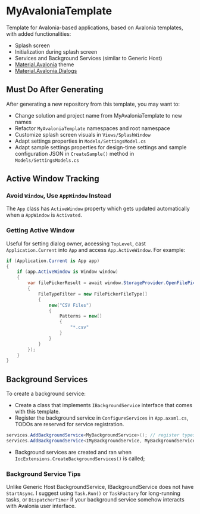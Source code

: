 ﻿# MyAvaloniaTemplate

Template for Avalonia-based applications, based on Avalonia templates, with added functionalities:

- Splash screen
- Initialization during splash screen
- Services and Background Services (similar to Generic Host)
- [Material.Avalonia](https://github.com/AvaloniaCommunity/Material.Avalonia) theme
- [Material.Avalonia.Dialogs](https://www.nuget.org/packages/Material.Avalonia.Dialogs)

## Must Do After Generating

After generating a new repository from this template, you may want to:

- Change solution and project name from MyAvaloniaTemplate to new names
- Refactor `MyAvaloniaTemplate` namespaces and root namespace
- Customize splash screen visuals in `Views/SplashWindow`
- Adapt settings properties in `Models/SettingsModel.cs`
- Adapt sample settings properties for design-time settings and sample configuration JSON in `CreateSample()` method
  in `Models/SettingsModels.cs`

## Active Window Tracking

### Avoid `Window`, Use `AppWindow` Instead

The `App` class has `ActiveWindow` property which gets updated automatically when a `AppWindow` is `Activated`.

### Getting Active Window

Useful for setting dialog owner, accessing `TopLevel`, cast `Application.Current` into `App` and
access `App.ActiveWindow`. For example:

```csharp
if (Application.Current is App app)
{
    if (app.ActiveWindow is Window window)
    {
        var filePickerResult = await window.StorageProvider.OpenFilePickerAsync(new FilePickerOpenOptions()
        {
            FileTypeFilter = new FilePickerFileType[]
            {
                new("CSV Files")
                {
                    Patterns = new[]
                    {
                        "*.csv"
                    }
                }
            }
        });
    }
}
```

## Background Services

To create a background service:

- Create a class that implements `IBackgroundService` interface that comes with this
  template.
- Register the background service in `ConfigureServices` in `App.axaml.cs`, TODOs are reserved for service registration.

```csharp
services.AddBackgroundService<MyBackgroundService>(); // register types directly
services.AddBackgroundService<IMyBackgroundService, MyBackgroundServiceImpl>(); // register as interface
```

- Background services are created and ran when `IocExtensions.CreateBackgroundServices()` is called;

### Background Service Tips

Unlike Generic Host BackgroundService, IBackgroundService does not have `StartAsync`. I suggest using `Task.Run()`
or `TaskFactory` for long-running tasks, or `DispatcherTimer` if your background service somehow interacts with Avalonia
user interface. 